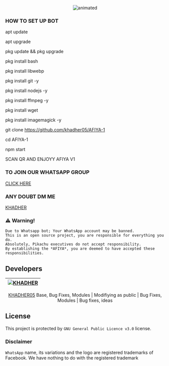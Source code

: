 <p align="center">
  <img src="https://www.linkpicture.com/q/20220327_102035.jpg" alt="animated" />
</p>

### HOW TO SET UP BOT 
   apt update

apt upgrade

pkg update && pkg upgrade

pkg install bash

pkg install libwebp

pkg install git -y

pkg install nodejs -y 

pkg install ffmpeg -y 

pkg install wget

pkg install imagemagick -y

git clone https://github.com/khadher05/AFIYA-1

cd AFIYA-1

npm start


SCAN QR AND ENJOYY AFIYA V1


### TO JOIN OUR WHATSAPP GROUP 
[CLICK HERE](https://chat.whatsapp.com/FhPPp43dYlNLi499ZJuq5X)

### ANY DOUBT DM ME 
[KHADHER](https://api.whatsapp.com/send/?phone=917025191792&text&app_absent=0)

### ⚠️ Warning! 
```
Due to Whatsapp bot; Your WhatsApp account may be banned.
This is an open source project, you are responsible for everything you do. 
Absolutely, Pikachu executives do not accept responsibility.
By establishing the *AFIYA*, you are deemed to have accepted these responsibilities.
```

## Developers
  <div align="center">
    
  [![KHADHER](https://github.com/khadher05.png?size=100)](https://github.com/khadher05) | 
----|
[KHADHER05](https://github.com/khadher05)
Base, Bug Fixes, Modules | Modifiying as public | Bug Fixes, Modules | Bug fixes, ideas
  </div>


## License
This project is protected by `GNU General Public Licence v3.0` license.

### Disclaimer
`WhatsApp` name, its variations and the logo are registered trademarks of Facebook. We have nothing to do with the registered trademark
